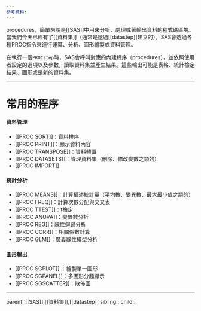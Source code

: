 ```yaml
---
參考資料:
---
```

procedures，簡單來說是[[SAS]]中用來分析、處理或著輸出資料的程式碼區塊。
當我們今天已經有了[[資料集]]（通常是透過[[datastep]]建立的），SAS會透過各種PROC指令來進行運算、分析、圖形繪製或資料管理。

在執行一個`PROCstep`時，SAS會呼叫對應的內建程序（procedures），並依照使用者設定的選項以及參數，讀取資料集並產生結果。這些輸出可能是表格、統計檢定結果、圖形或是新的資料集。
- - -
# 常用的程序

#### 資料管理
- [[PROC SORT]]：資料排序
- [[PROC PRINT]]：顯示資料內容
- [[PROC TRANSPOSE]]：資料轉置
- [[PROC DATASETS]]：管理資料集（刪除、修改變數之類的）
- [[PROC IMPORT]]
#### 統計分析
- [[PROC MEANS]]：計算描述統計量（平均數、變異數、最大最小值之類的）
- [[PROC FREQ]]：計算次數分配與交叉表
- [[PROC TTEST]]：t檢定
- [[PROC ANOVA]]：變異數分析
- [[PROC REG]]：線性迴歸分析
- [[PROC CORR]]：相關係數計算
- [[PROC GLM]]：廣義線性模型分析
#### 圖形輸出
- [[PROC SGPLOT]] ：繪製單一圖形
- [[PROC SGPANEL]]：多圖形分麵顯示
- [[PROC SGSCATTER]]：散佈圖
- - -
parent::[[SAS]],[[資料集]],[[datastep]]
sibling::
child::